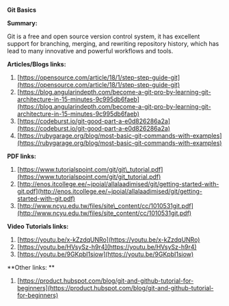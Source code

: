 **Git Basics**

**Summary:**

Git is a free and open source version control system, it has excellent support for branching, merging, and rewriting repository history, which has lead to many innovative and powerful workflows and tools.

**Articles/Blogs links:**

1. [https://opensource.com/article/18/1/step-step-guide-git](https://opensource.com/article/18/1/step-step-guide-git)
2. [https://blog.angularindepth.com/become-a-git-pro-by-learning-git-architecture-in-15-minutes-9c995db6faeb](https://blog.angularindepth.com/become-a-git-pro-by-learning-git-architecture-in-15-minutes-9c995db6faeb)
3. [https://codeburst.io/git-good-part-a-e0d826286a2a](https://codeburst.io/git-good-part-a-e0d826286a2a)
4. [https://rubygarage.org/blog/most-basic-git-commands-with-examples](https://rubygarage.org/blog/most-basic-git-commands-with-examples)

**PDF links:**

1. [https://www.tutorialspoint.com/git/git\_tutorial.pdf](https://www.tutorialspoint.com/git/git_tutorial.pdf)
2. [http://enos.itcollege.ee/~jpoial/allalaadimised/git/getting-started-with-git.pdf](http://enos.itcollege.ee/~jpoial/allalaadimised/git/getting-started-with-git.pdf)
3. [http://www.ncyu.edu.tw/files/site\_content/cc/1010531git.pdf](http://www.ncyu.edu.tw/files/site_content/cc/1010531git.pdf)

**Video Tutorials links:**

1. [https://youtu.be/x-kZzdqUNRo](https://youtu.be/x-kZzdqUNRo)
2. [https://youtu.be/HVsySz-h9r4](https://youtu.be/HVsySz-h9r4)
3. [https://youtu.be/9GKpbI1siow](https://youtu.be/9GKpbI1siow)

**Other links:       **

1. [https://product.hubspot.com/blog/git-and-github-tutorial-for-beginners](https://product.hubspot.com/blog/git-and-github-tutorial-for-beginners)

